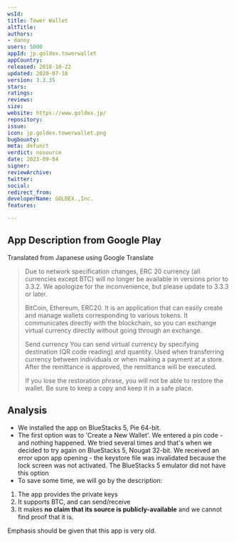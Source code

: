 ```yaml
---
wsId: 
title: Tower Wallet
altTitle: 
authors:
- danny
users: 5000
appId: jp.goldex.towerwallet
appCountry: 
released: 2018-10-22
updated: 2020-07-16
version: 3.3.35
stars: 
ratings: 
reviews: 
size: 
website: https://www.goldex.jp/
repository: 
issue: 
icon: jp.goldex.towerwallet.png
bugbounty: 
meta: defunct
verdict: nosource
date: 2023-09-04
signer: 
reviewArchive: 
twitter: 
social: 
redirect_from: 
developerName: GOLDEX.,Inc.
features: 

---
```


## App Description from Google Play 

Translated from Japanese using Google Translate

> Due to network specification changes, ERC 20 currency (all currencies except BTC) will no longer be available in versions prior to 3.3.2. We apologize for the inconvenience, but please update to 3.3.3 or later.
> 
> BitCoin, Ethereum, ERC20. 
> It is an application that can easily create and manage wallets corresponding to various tokens. It communicates directly with the blockchain, so you can exchange virtual currency directly without going through an exchange.
>
> Send currency You can send virtual currency by specifying destination (QR code reading) and quantity.
Used when transferring currency between individuals or when making a payment at a store. After the remittance is approved, the remittance will be executed.
>
> If you lose the restoration phrase, you will not be able to restore the wallet. Be sure to keep a copy and keep it in a safe place.

## Analysis 

- We installed the app on BlueStacks 5, Pie 64-bit. 
- The first option was to 'Create a New Wallet'. We entered a pin code - and nothing happened. We tried several times and that's when we decided to try again on BlueStacks 5, Nougat 32-bit. We received an error upon app opening - the keystore file was invalidated because the lock screen was not activated. The BlueStacks 5 emulator did not have this option 
- To save some time, we will go by the description: 

1. The app provides the private keys 
2. It supports BTC, and can send/receive 
3. It makes **no claim that its source is publicly-available** and we cannot find proof that it is. 

Emphasis should be given that this app is very old.

